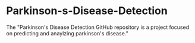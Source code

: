 # Parkinson-s-Disease-Detection
The "Parkinson's Disease Detection GitHub repository is a project focused on predicting and anaylzing parkinson's disease."
